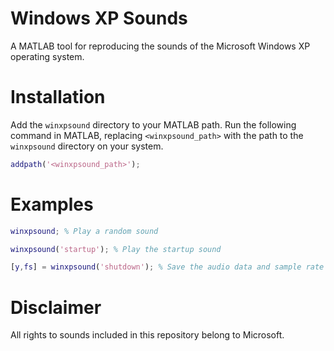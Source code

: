 # Windows XP Sounds
A MATLAB tool for reproducing the sounds of the Microsoft Windows XP operating system.

# Installation
Add the `winxpsound` directory to your MATLAB path. Run the following command in MATLAB, replacing `<winxpsound_path>` with the path to the `winxpsound` directory on your system. 
```matlab
addpath('<winxpsound_path>');
```

# Examples
```matlab
winxpsound; % Play a random sound

winxpsound('startup'); % Play the startup sound

[y,fs] = winxpsound('shutdown'); % Save the audio data and sample rate for the shutdown sound
```

# Disclaimer
All rights to sounds included in this repository belong to Microsoft.
